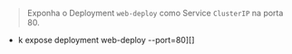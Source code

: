 > Exponha o Deployment `web-deploy` como Service `ClusterIP` na porta 80.
-  k expose deployment web-deploy --port=80][]